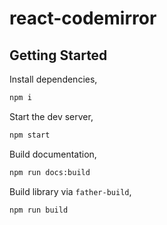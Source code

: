 # react-codemirror

## Getting Started

Install dependencies,

```bash
npm i
```

Start the dev server,

```bash
npm start
```

Build documentation,

```bash
npm run docs:build
```

Build library via `father-build`,

```bash
npm run build
```
